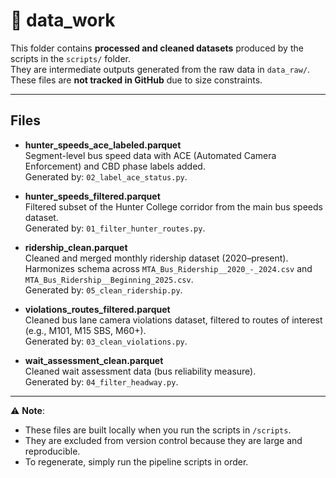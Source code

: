 # 📂 data_work

This folder contains **processed and cleaned datasets** produced by the scripts in the `scripts/` folder.  
They are intermediate outputs generated from the raw data in `data_raw/`.  
These files are **not tracked in GitHub** due to size constraints.

---

## Files

- **hunter_speeds_ace_labeled.parquet**  
  Segment-level bus speed data with ACE (Automated Camera Enforcement) and CBD phase labels added.  
  Generated by: `02_label_ace_status.py`.

- **hunter_speeds_filtered.parquet**  
  Filtered subset of the Hunter College corridor from the main bus speeds dataset.  
  Generated by: `01_filter_hunter_routes.py`.

- **ridership_clean.parquet**  
  Cleaned and merged monthly ridership dataset (2020–present).  
  Harmonizes schema across `MTA_Bus_Ridership__2020_-_2024.csv` and `MTA_Bus_Ridership__Beginning_2025.csv`.  
  Generated by: `05_clean_ridership.py`.

- **violations_routes_filtered.parquet**  
  Cleaned bus lane camera violations dataset, filtered to routes of interest (e.g., M101, M15 SBS, M60+).  
  Generated by: `03_clean_violations.py`.

- **wait_assessment_clean.parquet**  
  Cleaned wait assessment data (bus reliability measure).  
  Generated by: `04_filter_headway.py`.

---

⚠️ **Note**:  
- These files are built locally when you run the scripts in `/scripts`.  
- They are excluded from version control because they are large and reproducible.  
- To regenerate, simply run the pipeline scripts in order.

